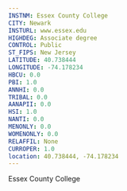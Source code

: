 ```yaml
---
INSTNM: Essex County College
CITY: Newark
INSTURL: www.essex.edu
HIGHDEG: Associate degree
CONTROL: Public
ST_FIPS: New Jersey
LATITUDE: 40.738444
LONGITUDE: -74.178234
HBCU: 0.0
PBI: 1.0
ANNHI: 0.0
TRIBAL: 0.0
AANAPII: 0.0
HSI: 1.0
NANTI: 0.0
MENONLY: 0.0
WOMENONLY: 0.0
RELAFFIL: None
CURROPER: 1.0
location: 40.738444, -74.178234
---
```

Essex County College